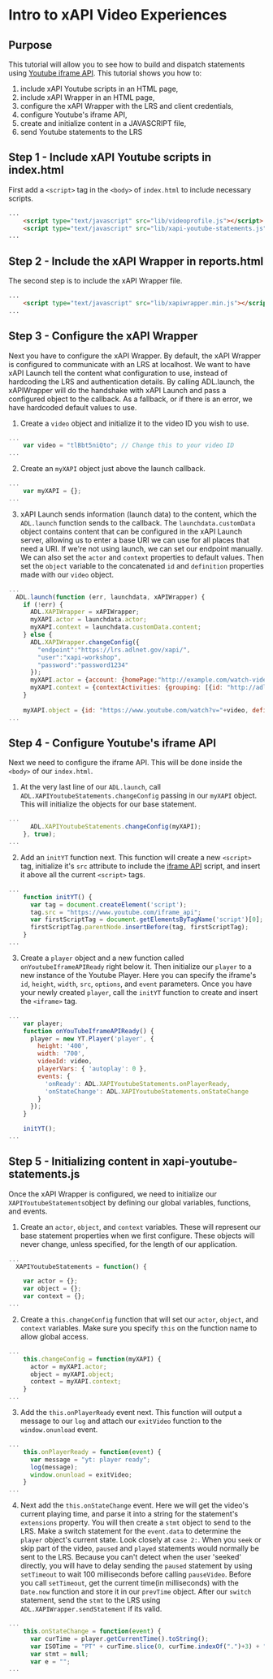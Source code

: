 # Intro to xAPI Video Experiences

## Purpose
This tutorial will allow you to see how to build and dispatch statements using 
[Youtube iframe API](https://developers.google.com/youtube/iframe_api_reference).
This tutorial shows you how to:
  1. include xAPI Youtube scripts in an HTML page,
  2. include xAPI Wrapper in an HTML page,
  3. configure the xAPI Wrapper with the LRS and client credentials,
  4. configure Youtube's iframe API,
  5. create and initialize content in a JAVASCRIPT file,
  6. send Youtube statements to the LRS

  ## Step 1 - Include xAPI Youtube scripts in index.html
  First add a `<script>` tag in the `<body>` of `index.html` to include necessary scripts.

  ``` html
  ...
      <script type="text/javascript" src="lib/videoprofile.js"></script>
      <script type="text/javascript" src="lib/xapi-youtube-statements.js"></script>
  ...
  ```

  ## Step 2 - Include the xAPI Wrapper in reports.html
  The second step is to include the xAPI Wrapper file.

  ``` html
  ...
      <script type="text/javascript" src="lib/xapiwrapper.min.js"></script>
  ...
  ```

  ## Step 3 - Configure the xAPI Wrapper
  Next you have to configure the xAPI Wrapper. By default, the xAPI Wrapper is configured to communicate with an LRS at localhost. We want to have xAPI Launch tell the content what configuration to use, instead of hardcoding the LRS and authentication details. By calling ADL.launch, the xAPIWrapper will do the handshake with xAPI Launch and pass a configured object to the callback. As a fallback, or if there is an error, we have hardcoded default values to use.

  1. Create a `video` object and initialize it to the video ID you wish to use.
  ``` javascript
  ...
      var video = "tlBbt5niQto"; // Change this to your video ID
  ...
  ```
  
  2. Create an `myXAPI` object just above the launch callback.
  ``` javascript
  ...
      var myXAPI = {};
  ...
  ```

  3. xAPI Launch sends information (launch data) to the content, which the `ADL.launch` function sends to the callback. The `launchdata.customData` object contains content that can be configured in the xAPI Launch server, allowing us to enter a base URI we can use for all places that need a URI. If we're not using launch, we can set our endpoint manually. We can also set the `actor` and `context` properties to default values. Then set the `object` variable to the concatenated `id` and `definition` properties made with our `video` object.
  ``` javascript
  ...
    ADL.launch(function (err, launchdata, xAPIWrapper) {
      if (!err) {
        ADL.XAPIWrapper = xAPIWrapper;
        myXAPI.actor = launchdata.actor;
        myXAPI.context = launchdata.customData.content;
      } else {
        ADL.XAPIWrapper.changeConfig({
          "endpoint":"https://lrs.adlnet.gov/xapi/",
          "user":"xapi-workshop",
          "password":"password1234"
        });
        myXAPI.actor = {account: {homePage:"http://example.com/watch-video", name: "youtube"}};
        myXAPI.context = {contextActivities: {grouping: [{id: "http://adlnet.gov/event/xapiworkshop/non-launch"}]}};
      }
    
      myXAPI.object = {id: "https://www.youtube.com/watch?v="+video, definition: {name: {"en-US": video}}};
  ...
  ```

## Step 4 - Configure Youtube's iframe API
Next we need to configure the iframe API. This will be done inside the `<body>` of our `index.html`.

  1. At the very last line of our `ADL.launch`, call `ADL.XAPIYoutubeStatements.changeConfig` passing in our `myXAPI` object. This will initialize the objects for our base statement.
  ``` javascript
  ... 
        ADL.XAPIYoutubeStatements.changeConfig(myXAPI);
      }, true);
  ...
  ```

  2. Add an `initYT` function next. This function will create a new `<script>` tag, initialize it's `src` attribute to include the [iframe API](https://www.youtube.com/iframe_api) script, and insert it above all the current `<script>` tags.
  ``` javascript
  ...
      function initYT() {
        var tag = document.createElement('script');
        tag.src = "https://www.youtube.com/iframe_api";
        var firstScriptTag = document.getElementsByTagName('script')[0];
        firstScriptTag.parentNode.insertBefore(tag, firstScriptTag);
      }
  ...
  ```

  3. Create a `player` object and a new function called `onYoutubeIframeAPIReady` right below it. Then initialize our `player` to a new instance of the Youtube Player. Here you can specify the iframe's `id`, `height`, `width`, `src`, `options`, and `event` parameters. Once you have your newly created `player`, call the `initYT` function to create and insert the `<iframe>` tag.
  ``` javascript
  ...
      var player;
      function onYouTubeIframeAPIReady() {
        player = new YT.Player('player', {
          height: '400',
          width: '700',
          videoId: video,
          playerVars: { 'autoplay': 0 },
          events: {
            'onReady': ADL.XAPIYoutubeStatements.onPlayerReady,
            'onStateChange': ADL.XAPIYoutubeStatements.onStateChange
          }
        });
      }

      initYT();
  ...
  ```

## Step 5 - Initializing content in xapi-youtube-statements.js
Once the xAPI Wrapper is configured, we need to initialize our `XAPIYoutubeStatements`object by defining our global variables, functions, and events.

  1. Create an `actor`, `object`, and `context` variables. These will represent our base statement properties when we first configure. These objects will never change, unless specified, for the length of our application.
  ``` javascript
  ...
    XAPIYoutubeStatements = function() {

      var actor = {};
      var object = {};
      var context = {};
  ...
  ```

  2. Create a `this.changeConfig` function that will set our `actor`, `object`, and `context` variables. Make sure you specify `this` on the function name to allow global access.
  ``` javascript
  ...
      this.changeConfig = function(myXAPI) {
        actor = myXAPI.actor;
        object = myXAPI.object;
        context = myXAPI.context;
      }
  ...
  ```

  3. Add the `this.onPlayerReady` event next. This function will output a message to our `log` and attach our `exitVideo` function to the `window.onunload` event.
  ``` javascript
  ...
      this.onPlayerReady = function(event) {
        var message = "yt: player ready";
        log(message);
        window.onunload = exitVideo;
      }
  ...
  ```

  4.  Next add the `this.onStateChange` event. Here we will get the video's current playing time, and parse it into a string for the statement's `extensions` property. You will then create a `stmt` object to send to the LRS. Make a switch statement for the `event.data` to determine the `player` object's current state. Look closely at `case 2:`. When you `seek` or skip part of the video, `paused` and `played` statements would normally be sent to the LRS. Because you can't detect when the user 'seeked' directly, you will have to delay sending the `paused` statement by using `setTimeout` to wait 100 milliseconds before calling `pauseVideo`. Before you call `setTimeout`, get the current time(in milliseconds) with the `Date.now` function and store it in our `prevTime` object. After our `switch` statement, send the `stmt` to the LRS using `ADL.XAPIWrapper.sendStatement` if its valid.
  ``` javascript
  ...
      this.onStateChange = function(event) {
        var curTime = player.getCurrentTime().toString();
        var ISOTime = "PT" + curTime.slice(0, curTime.indexOf(".")+3) + "S";
        var stmt = null;
        var e = "";
  ...
  ```

